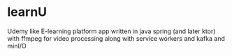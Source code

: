 # learnU
 Udemy like E-learning platform app written in java spring (and later ktor) with ffmpeg for video processing along with service workers and kafka and minI/O
